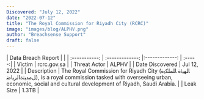 ```yaml
---
Discovered: "July 12, 2022"
date: "2022-07-12"
title: "The Royal Commission for Riyadh City (RCRC)"
image: "images/blog/ALPHV.png"
author: "Breachsense Support"
draft: false
---
```


| Data Breach Report           |              | 
| :-----------: | :-------------:     |:-------------:    | :-----:|
| Victim      | rcrc.gov.sa      | 
| Threat Actor      | ALPHV      | 
| Date Discovered      | Jul 12, 2022      | 
| Description      | The Royal Commission for Riyadh City (ﺎﻠﻬﻴﺋﺓ ﺎﻠﻤﻠﻜﻳﺓ ﻞﻣﺪﻴﻧﺓﺎﻟﺮﻳﺎﺿ), is a royal commission tasked with overseeing urban, economic, social and cultural development of Riyadh, Saudi Arabia.      | 
| Leak Size      | 1.3TB      | 

